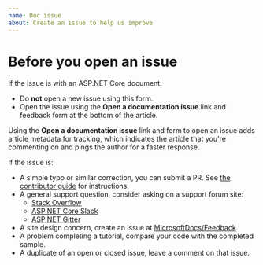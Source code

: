 ```yaml
---
name: Doc issue
about: Create an issue to help us improve
---
```


# Before you open an issue

If the issue is with an ASP.NET Core document:

* Do **not** open a new issue using this form.
* Open the issue using the **Open a documentation issue** link and feedback form at the bottom of the article. 

Using the **Open a documentation issue** link and form to open an issue adds article metadata for tracking, which indicates the article that you're commenting on and pings the author for a faster response.

If the issue is:

* A simple typo or similar correction, you can submit a PR. See [the contributor guide](https://docs.microsoft.com/contribute/#quick-edits-to-existing-documents) for instructions.
* A general support question, consider asking on a support forum site:
  * [Stack Overflow](https://stackoverflow.com/questions)
  * [ASP.NET Core Slack](https://aspnetcore.slack.com/join/shared_invite/zt-1mv5487zb-EOZxJ1iqb0A0ajowEbxByQ#/shared-invite/email)
  * [ASP.NET Gitter](https://gitter.im/aspnet/Home)
* A site design concern, create an issue at [MicrosoftDocs/Feedback](https://github.com/MicrosoftDocs/Feedback/issues/new/choose).
* A problem completing a tutorial, compare your code with the completed sample.
* A duplicate of an open or closed issue, leave a comment on that issue.
